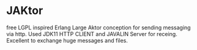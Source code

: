 # JAKtor
free LGPL inspired Erlang Large Aktor conception for sending messaging via http. Used JDK11 HTTP CLIENT and JAVALIN Server for receing. Excellent to exchange huge messages and files.
